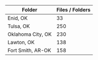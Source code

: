 | Folder            |   Files / Folders |
|-------------------|-------------------|
| Enid, OK          |                33 |
| Tulsa, OK         |               250 |
| Oklahoma City, OK |               230 |
| Lawton, OK        |               138 |
| Fort Smith, AR-OK |               158 |